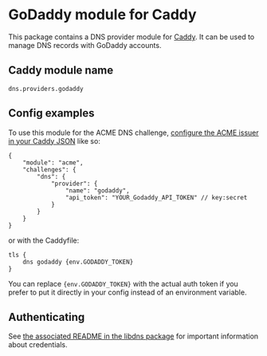 # GoDaddy module for Caddy

This package contains a DNS provider module for [Caddy](https://github.com/caddyserver/caddy). It can be used to manage DNS records with GoDaddy accounts.

## Caddy module name

```
dns.providers.godaddy
```

## Config examples

To use this module for the ACME DNS challenge, [configure the ACME issuer in your Caddy JSON](https://caddyserver.com/docs/json/apps/tls/automation/policies/issuer/acme/) like so:

```
{
	"module": "acme",
	"challenges": {
		"dns": {
			"provider": {
				"name": "godaddy",
				"api_token": "YOUR_Godaddy_API_TOKEN" // key:secret
			}
		}
	}
}
```

or with the Caddyfile:

```
tls {
	dns godaddy {env.GODADDY_TOKEN}
}
```

You can replace `{env.GODADDY_TOKEN}` with the actual auth token if you prefer to put it directly in your config instead of an environment variable.

## Authenticating

See [the associated README in the libdns package](https://github.com/libdns/godaddy) for important information about credentials.
